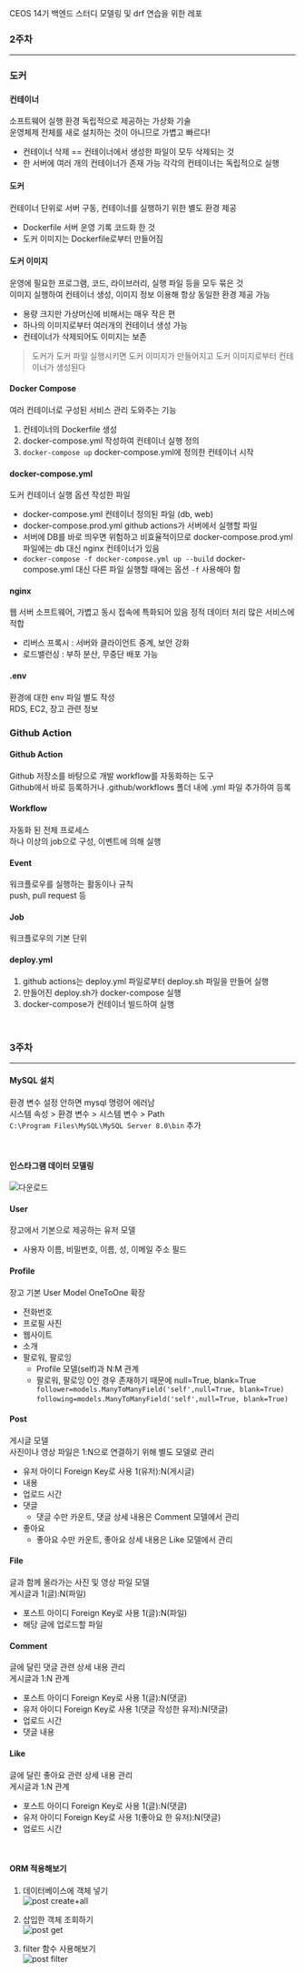CEOS 14기 백엔드 스터디 모델링 및 drf 연습을 위한 레포

### 2주차 <hr>

### 도커

#### 컨테이너
소프트웨어 실행 환경 독립적으로 제공하는 가상화 기술<br>
운영체제 전체를 새로 설치하는 것이 아니므로 가볍고 빠르다!
* 컨테이너 삭제 == 컨테이너에서 생성한 파일이 모두 삭제되는 것
* 한 서버에 여러 개의 컨테이너가 존재 가능 각각의 컨테이너는 독립적으로 실행

#### 도커
컨테이너 단위로 서버 구동, 컨테이너를 실행하기 위한 별도 환경 제공<br>
* Dockerfile 서버 운영 기록 코드화 한 것
* 도커 이미지는 Dockerfile로부터 만들어짐

#### 도커 이미지
운영에 필요한 프로그램, 코드, 라이브러리, 실행 파일 등을 모두 묶은 것<br>
이미지 실행하여 컨테이너 생성, 이미지 정보 이용해 항상 동일한 환경 제공 가능
* 용량 크지만 가상머신에 비해서는 매우 작은 편
* 하나의 이미지로부터 여러개의 컨테이너 생성 가능 
* 컨테이너가 삭제되어도 이미지는 보존

> 도커가 도커 파일 실행시키면 도커 이미지가 만들어지고 도커 이미지로부터 컨테이너가 생성된다

#### Docker Compose
여러 컨테이너로 구성된 서비스 관리 도와주는 기능<br>
1. 컨테이너의 Dockerfile 생성
2. docker-compose.yml 작성하여 컨테이너 실행 정의
3. ```docker-compose up``` docker-compose.yml에 정의한 컨테이너 시작

#### docker-compose.yml
도커 컨테이너 실행 옵션 작성한 파일
* docker-compose.yml 컨테이너 정의된 파일 (db, web)
* docker-compose.prod.yml github actions가 서버에서 실행할 파일
* 서버에 DB를 바로 띄우면 위험하고 비효율적이므로 docker-compose.prod.yml 파일에는 db 대신 nginx 컨테이너가 있음
* ```docker-compose -f docker-compose.yml up --build``` docker-compose.yml 대신 다른 파일 실행할 때에는 옵션 ```-f``` 사용해야 함

#### nginx
웹 서버 소프트웨어, 가볍고 동시 접속에 특화되어 있음
정적 데이터 처리 많은 서비스에 적합
* 리버스 프록시 : 서버와 클라이언트 중계, 보안 강화
* 로드밸런싱 : 부하 분산, 무중단 배포 가능

#### .env
환경에 대한 env 파일 별도 작성<br>
RDS, EC2, 장고 관련 정보 

### Github Action

#### Github Action
Github 저장소를 바탕으로 개발 workflow를 자동화하는 도구   
Github에서 바로 등록하거나 .github/workflows 폴더 내에 .yml 파일 추가하여 등록

#### Workflow
자동화 된 전체 프로세스   
하나 이상의 job으로 구성, 이벤트에 의해 실행

#### Event
워크플로우를 실행하는 활동이나 규칙   
push, pull request 등

#### Job
워크플로우의 기본 단위

#### deploy.yml
1. github actions는 deploy.yml 파일로부터 deploy.sh 파일을 만들어 실행
2. 만들어진 deploy.sh가 docker-compose 실행
3. docker-compose가 컨테이너 빌드하여 실행

<br>

### 3주차 <hr>

#### MySQL 설치
환경 변수 설정 안하면 mysql 명령어 에러남   
시스템 속성 > 환경 변수 > 시스템 변수 > Path  
```C:\Program Files\MySQL\MySQL Server 8.0\bin``` 추가

<br>

#### 인스타그램 데이터 모델링

![다운로드](https://user-images.githubusercontent.com/81256252/161230387-f2a8c3bd-4715-4dea-85ca-4b5034a5fe9b.png)

#### User
장고에서 기본으로 제공하는 유저 모델
* 사용자 이름, 비밀번호, 이름, 성, 이메일 주소 필드

#### Profile
장고 기본 User Model OneToOne 확장   
* 전화번호 
* 프로필 사진
* 웹사이트
* 소개
* 팔로워, 팔로잉
  * Profile 모델(self)과 N:M 관계
  * 팔로워, 팔로잉 0인 경우 존재하기 때문에 null=True, blank=True
  ```    follower=models.ManyToManyField('self',null=True, blank=True)```   
    ```following=models.ManyToManyField('self',null=True, blank=True)```

#### Post
게시글 모델   
사진이나 영상 파일은 1:N으로 연결하기 위해 별도 모델로 관리
* 유저 아이디 Foreign Key로 사용 1(유저):N(게시글) 
* 내용
* 업로드 시간
* 댓글
  * 댓글 수만 카운트, 댓글 상세 내용은 Comment 모델에서 관리
* 좋아요
  * 좋아요 수만 카운트, 좋아요 상세 내용은 Like 모델에서 관리

#### File
글과 함께 올라가는 사진 및 영상 파일 모델    
게시글과 1(글):N(파일)
* 포스트 아이디 Foreign Key로 사용 1(글):N(파일)
* 해당 글에 업로드할 파일

#### Comment
글에 달린 댓글 관련 상세 내용 관리   
게시글과 1:N 관계
* 포스트 아이디 Foreign Key로 사용 1(글):N(댓글)
* 유저 아이디 Foreign Key로 사용 1(댓글 작성한 유저):N(댓글)
* 업로드 시간
* 댓글 내용

#### Like
글에 달린 좋아요 관련 상세 내용 관리   
게시글과 1:N 관계
* 포스트 아이디 Foreign Key로 사용 1(글):N(댓글)
* 유저 아이디 Foreign Key로 사용 1(좋아요 한 유저):N(댓글)
* 업로드 시간

<br>

#### ORM 적용해보기
1. 데이터베이스에 객체 넣기      
![post create+all](https://user-images.githubusercontent.com/81256252/161230476-c8351705-7f1d-4902-b842-f051b9955735.PNG)

2. 삽입한 객체 조회하기    
![post get](https://user-images.githubusercontent.com/81256252/161230495-a151b3a8-b51c-432f-9f26-4d6840dfc615.PNG)

3. filter 함수 사용해보기     
![post filter](https://user-images.githubusercontent.com/81256252/161230522-8e201d53-ef61-4dcc-920b-d14504a88a67.PNG)

